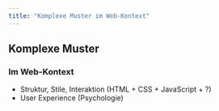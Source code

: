 ```yaml
---
title: "Komplexe Muster im Web-Kontext"
---
```

## Komplexe Muster

### Im Web-Kontext

- Struktur, Stile, Interaktion (HTML + CSS + JavaScript + ?)
- User Experience (Psychologie)
